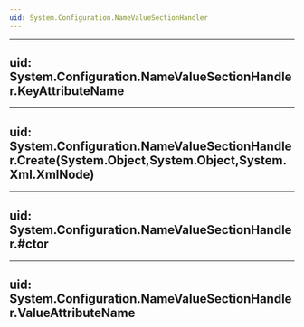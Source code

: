 ```yaml
---
uid: System.Configuration.NameValueSectionHandler
---
```


---
uid: System.Configuration.NameValueSectionHandler.KeyAttributeName
---

---
uid: System.Configuration.NameValueSectionHandler.Create(System.Object,System.Object,System.Xml.XmlNode)
---

---
uid: System.Configuration.NameValueSectionHandler.#ctor
---

---
uid: System.Configuration.NameValueSectionHandler.ValueAttributeName
---
